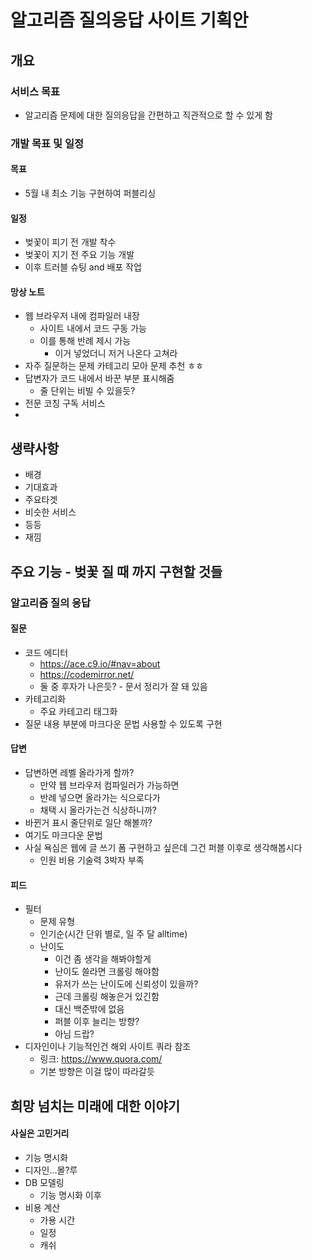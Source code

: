 # 알고리즘 질의응답 사이트 기획안

## 개요

### 서비스 목표

* 알고리즘 문제에 대한 질의응답을 간편하고 직관적으로 할 수 있게 함



### 개발 목표 및 일정

#### 목표

* 5월 내 최소 기능 구현하여 퍼블리싱

#### 일정

* 벚꽃이 피기 전 개발 착수
* 벚꽃이 지기 전 주요 기능 개발
* 이후 트러블 슈팅 and 배포 작업



#### 망상 노트

* 웹 브라우저 내에 컴파일러 내장
  * 사이트 내에서 코드 구동 가능
  * 이를 통해 반례 제시 가능
    * 이거 넣었더니 저거 나온다 고쳐라
* 자주 질문하는 문제 카테고리 모아 문제 추천 ㅎㅎ
* 답변자가 코드 내에서 바꾼 부분 표시해줌
  * 줄 단위는 비빌 수 있을듯?
* 전문 코칭 구독 서비스
* 



## 생략사항

* 배경
* 기대효과
* 주요타겟
* 비슷한 서비스
* 등등
* 재낌



## 주요 기능 - 벚꽃 질 때 까지 구현할 것들

### 알고리즘 질의 응답

#### 질문

* 코드 에디터
  * https://ace.c9.io/#nav=about
  * https://codemirror.net/
  * 둘 중 후자가 나은듯? - 문서 정리가 잘 돼 있음
* 카테고리화 
  * 주요 카테고리 태그화
* 질문 내용 부분에 마크다운 문법 사용할 수 있도록 구현



#### 답변

* 답변하면 레벨 올라가게 할까?
  * 만약 웹 브라우저 컴파일러가 가능하면
  * 반례 넣으면 올라가는 식으로다가
  * 채택 시 올라가는건 식상하니까?
* 바뀐거 표시 줄단위로 일단 해볼까?
* 여기도 마크다운 문법
* 사실 욕심은 웹에 글 쓰기 폼 구현하고 싶은데 그건 퍼블 이후로 생각해봅시다
  * 인원 비용 기술력 3박자 부족



#### 피드

* 필터
  * 문제 유형
  * 인기순(시간 단위 별로, 일 주 달 alltime)
  * 난이도
    * 이건 좀 생각을 해봐야할게
    * 난이도 쓸라면 크롤링 해야함
    * 유저가 쓰는 난이도에 신뢰성이 있을까?
    * 근데 크롤링 해놓은거 있긴함
    * 대신 백준밖에 없음
    * 퍼블 이후 늘리는 방향?
    * 아님 드랍?
* 디자인이나 기능적인건 해외 사이트 쿼라 참조
  * 링크: https://www.quora.com/
  * 기본 방향은 이걸 많이 따라갈듯



## 희망 넘치는 미래에 대한 이야기

#### 사실은 고민거리

* 기능 명시화
* 디자인...몰?루
* DB 모델링
  * 기능 명시화 이후
* 비용 계산
  * 가용 시간
  * 일정
  * 캐쉬

